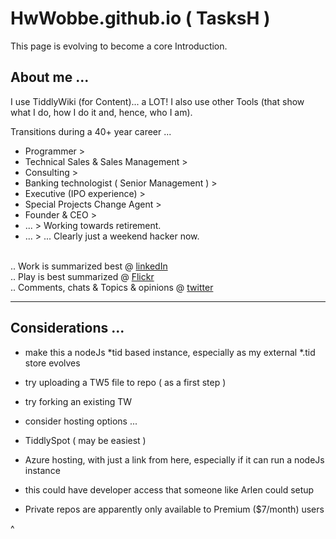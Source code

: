 # HwWobbe.github.io ( TasksH )

This page is evolving to become a core Introduction.

<h2> About me ...</h2>

I use TiddlyWiki (for Content)... a LOT!  I also use other Tools (that show what I do, how I do it and, hence, who I am).

Transitions during a 40+ year career ...

* Programmer >
* Technical Sales & Sales Management > 
* Consulting > 
* Banking technologist ( Senior Management ) > 
* Executive (IPO experience) > 
* Special Projects Change Agent >
* Founder & CEO >
* ... > Working towards retirement.
* ... > ... Clearly just a weekend hacker now.

<br> .. Work is summarized best @ <a href="https://www.linkedin.com/in/hans-wobbe-37634a/">linkedIn</a>
<br> .. Play is best summarized @ <a href="https://www.flickriver.com/photos/hwo/popular-interesting/">Flickr</a>
<br> .. Comments, chats & Topics & opinions @ <a href="https://twitter.com/HansWobbe">twitter</a>

<hr>

<h2> Considerations ... </h2>
  
* make this a nodeJs *tid based instance, especially as my external *.tid store evolves
* try uploading a TW5 file to repo ( as a first step )
* try forking an existing TW

* consider hosting options ...
* TiddlySpot ( may be easiest )
* Azure hosting, with just a link from here, especially if it can run a nodeJs instance
* this could have developer access that someone like Arlen could setup

* Private repos are apparently only available to Premium ($7/month) users 

^
